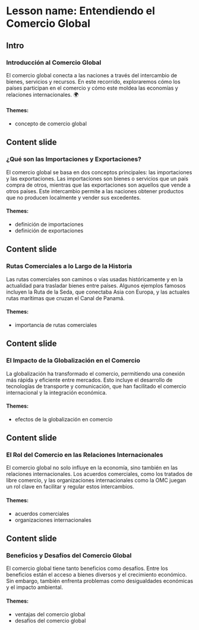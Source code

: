 # Lesson name: Entendiendo el Comercio Global

## Intro

### Introducción al Comercio Global

El comercio global conecta a las naciones a través del intercambio de bienes, servicios y recursos. En este recorrido, exploraremos cómo los países participan en el comercio y cómo este moldea las economías y relaciones internacionales. 🌍

#### **Themes:**
- concepto de comercio global

## Content slide

### ¿Qué son las Importaciones y Exportaciones?

El comercio global se basa en dos conceptos principales: las importaciones y las exportaciones. Las importaciones son bienes o servicios que un país compra de otros, mientras que las exportaciones son aquellos que vende a otros países. Este intercambio permite a las naciones obtener productos que no producen localmente y vender sus excedentes.

#### **Themes:**
- definición de importaciones
- definición de exportaciones

## Content slide

### Rutas Comerciales a lo Largo de la Historia

Las rutas comerciales son caminos o vías usadas históricamente y en la actualidad para trasladar bienes entre países. Algunos ejemplos famosos incluyen la Ruta de la Seda, que conectaba Asia con Europa, y las actuales rutas marítimas que cruzan el Canal de Panamá.

#### **Themes:**
- importancia de rutas comerciales

## Content slide

### El Impacto de la Globalización en el Comercio

La globalización ha transformado el comercio, permitiendo una conexión más rápida y eficiente entre mercados. Esto incluye el desarrollo de tecnologías de transporte y comunicación, que han facilitado el comercio internacional y la integración económica.

#### **Themes:**
- efectos de la globalización en comercio

## Content slide

### El Rol del Comercio en las Relaciones Internacionales

El comercio global no solo influye en la economía, sino también en las relaciones internacionales. Los acuerdos comerciales, como los tratados de libre comercio, y las organizaciones internacionales como la OMC juegan un rol clave en facilitar y regular estos intercambios.

#### **Themes:**
- acuerdos comerciales
- organizaciones internacionales

## Content slide

### Beneficios y Desafíos del Comercio Global

El comercio global tiene tanto beneficios como desafíos. Entre los beneficios están el acceso a bienes diversos y el crecimiento económico. Sin embargo, también enfrenta problemas como desigualdades económicas y el impacto ambiental.

#### **Themes:**
- ventajas del comercio global
- desafíos del comercio global
